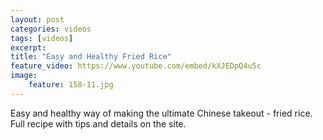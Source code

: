 ```yaml
---
layout: post
categories: videos
tags: [videos]
excerpt: 
title: "Easy and Healthy Fried Rice"
feature_video: https://www.youtube.com/embed/kXJEDpQ4u5c
image:
    feature: 158-11.jpg
---
```


Easy and healthy way of making the ultimate Chinese takeout - fried rice. Full recipe with tips and details on the site.
